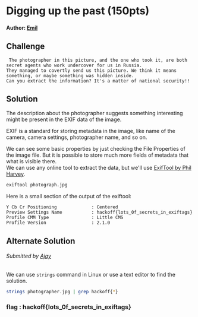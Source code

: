 # Digging up the past (150pts)
#### Author: [Emil](https://github.com/TheSkullCrushr)
## Challenge
`
The photographer in this picture, and the one who took it, are both secret agents who work undercover for us in Russia.`  
`They managed to covertly send us this picture. We think it means something, or maybe something was hidden inside.`  
`Can you extract the information? It's a matter of national security!!
`
## Solution
The description about the photographer suggests something interesting might be present in the EXIF data of the image.

EXIF is a standard for storing metadata in the image, like name of the camera, camera settings, photographer name, and so on.

We can see some basic properties by just checking the File Properties of the image file. But it is possible to store much more fields of metadata that what is visible there.  
We can use any online tool to extract the data, but we'll use [ExifTool by Phil Harvey](https://github.com/exiftool/exiftool).
```bash
exiftool photograph.jpg
```
Here is a small section of the output of the exiftool:
```
Y Cb Cr Positioning             : Centered
Preview Settings Name           : hackoff{lots_0f_secrets_in_exiftags}
Profile CMM Type                : Little CMS
Profile Version                 : 2.1.0
```
## Alternate Solution
###### Submitted by [Ajay](https://github.com/ajaysram/)
We can use `strings` command in Linux or use a text editor to find the solution.
```bash
strings photographer.jpg | grep hackoff{*}
```

### flag : hackoff{lots_0f_secrets_in_exiftags}
